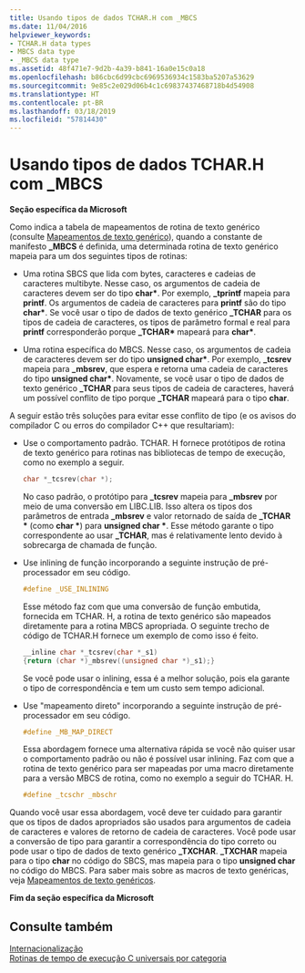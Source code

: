 ```yaml
---
title: Usando tipos de dados TCHAR.H com _MBCS
ms.date: 11/04/2016
helpviewer_keywords:
- TCHAR.H data types
- MBCS data type
- _MBCS data type
ms.assetid: 48f471e7-9d2b-4a39-b841-16a0e15c0a18
ms.openlocfilehash: b86cbc6d99cbc6969536934c1583ba5207a53629
ms.sourcegitcommit: 9e85c2e029d06b4c1c69837437468718b4d54908
ms.translationtype: HT
ms.contentlocale: pt-BR
ms.lasthandoff: 03/18/2019
ms.locfileid: "57814430"
---
```

# <a name="using-tcharh-data-types-with-mbcs"></a>Usando tipos de dados TCHAR.H com _MBCS

**Seção específica da Microsoft**

Como indica a tabela de mapeamentos de rotina de texto genérico (consulte [Mapeamentos de texto genérico](../c-runtime-library/generic-text-mappings.md)), quando a constante de manifesto **_MBCS** é definida, uma determinada rotina de texto genérico mapeia para um dos seguintes tipos de rotinas:

- Uma rotina SBCS que lida com bytes, caracteres e cadeias de caracteres multibyte. Nesse caso, os argumentos de cadeia de caracteres devem ser do tipo **char&#42;**. Por exemplo, **_tprintf** mapeia para **printf**. Os argumentos de cadeia de caracteres para **printf** são do tipo **char&#42;**. Se você usar o tipo de dados de texto genérico **_TCHAR** para os tipos de cadeia de caracteres, os tipos de parâmetro formal e real para **printf** corresponderão porque **_TCHAR&#42;** mapeará para **char&#42;**.

- Uma rotina específica do MBCS. Nesse caso, os argumentos de cadeia de caracteres devem ser do tipo __unsigned char&#42;__. Por exemplo, **_tcsrev** mapeia para **_mbsrev**, que espera e retorna uma cadeia de caracteres do tipo __unsigned char&#42;__. Novamente, se você usar o tipo de dados de texto genérico **_TCHAR** para seus tipos de cadeia de caracteres, haverá um possível conflito de tipo porque **_TCHAR** mapeará para o tipo **char**.

A seguir estão três soluções para evitar esse conflito de tipo (e os avisos do compilador C ou erros do compilador C++ que resultariam):

- Use o comportamento padrão. TCHAR. H fornece protótipos de rotina de texto genérico para rotinas nas bibliotecas de tempo de execução, como no exemplo a seguir.

   ```C
   char *_tcsrev(char *);
   ```

   No caso padrão, o protótipo para **_tcsrev** mapeia para **_mbsrev** por meio de uma conversão em LIBC.LIB. Isso altera os tipos dos parâmetros de entrada **_mbsrev** e valor retornado de saída de **_TCHAR &#42;** (como **char &#42;**) para **unsigned char &#42;**. Esse método garante o tipo correspondente ao usar **_TCHAR**, mas é relativamente lento devido à sobrecarga de chamada de função.

- Use inlining de função incorporando a seguinte instrução de pré-processador em seu código.

   ```C
   #define _USE_INLINING
   ```

   Esse método faz com que uma conversão de função embutida, fornecida em TCHAR. H, a rotina de texto genérico são mapeados diretamente para a rotina MBCS apropriada. O seguinte trecho de código de TCHAR.H fornece um exemplo de como isso é feito.

   ```C
   __inline char *_tcsrev(char *_s1)
   {return (char *)_mbsrev((unsigned char *)_s1);}
   ```

   Se você pode usar o inlining, essa é a melhor solução, pois ela garante o tipo de correspondência e tem um custo sem tempo adicional.

- Use "mapeamento direto" incorporando a seguinte instrução de pré-processador em seu código.

   ```C
   #define _MB_MAP_DIRECT
   ```

   Essa abordagem fornece uma alternativa rápida se você não quiser usar o comportamento padrão ou não é possível usar inlining. Faz com que a rotina de texto genérico para ser mapeadas por uma macro diretamente para a versão MBCS de rotina, como no exemplo a seguir do TCHAR. H.

   ```C
   #define _tcschr _mbschr
   ```

Quando você usar essa abordagem, você deve ter cuidado para garantir que os tipos de dados apropriados são usados para argumentos de cadeia de caracteres e valores de retorno de cadeia de caracteres. Você pode usar a conversão de tipo para garantir a correspondência do tipo correto ou pode usar o tipo de dados de texto genérico **_TXCHAR**. **_TXCHAR** mapeia para o tipo **char** no código do SBCS, mas mapeia para o tipo **unsigned char** no código do MBCS. Para saber mais sobre as macros de texto genéricas, veja [Mapeamentos de texto genéricos](../c-runtime-library/generic-text-mappings.md).

**Fim da seção específica da Microsoft**

## <a name="see-also"></a>Consulte também

[Internacionalização](../c-runtime-library/internationalization.md)<br/>
[Rotinas de tempo de execução C universais por categoria](../c-runtime-library/run-time-routines-by-category.md)<br/>
